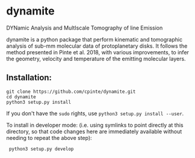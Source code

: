 # dynamite

DYNamic Analysis and MultIscale Tomography of line Emission

dynamite is a python package that perform kinematic and tomographic analysis of sub-mm molecular data of protoplanetary disks. 
It follows the method presented in Pinte et al. 2018, with various improvements, to infer the geometry, velocity and temperature of the emitting molecular layers.


## Installation:

```
git clone https://github.com/cpinte/dynamite.git
cd dynamite
python3 setup.py install
```

If you don't have the `sudo` rights, use `python3 setup.py install --user`.

To install in developer mode: (i.e. using symlinks to point directly
at this directory, so that code changes here are immediately available
without needing to repeat the above step):

```
 python3 setup.py develop
```
